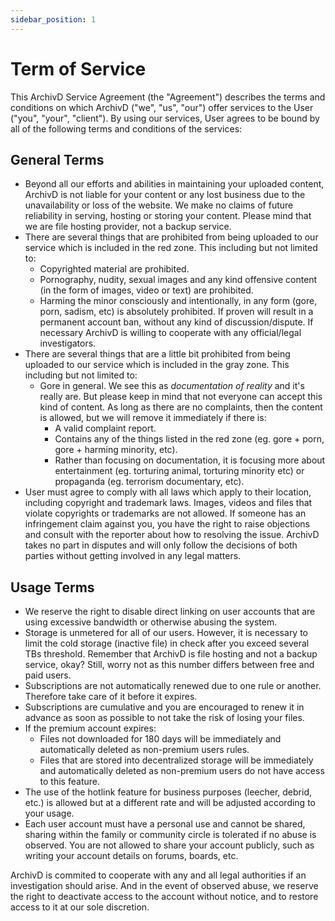 ```yaml
---
sidebar_position: 1
---
```


# Term of Service

This ArchivD Service Agreement (the "Agreement") describes the terms and conditions on which ArchivD ("we", "us", "our") offer services to the User ("you", "your", "client"). By using our services, User agrees to be bound by all of the following terms and conditions of the services:

## General Terms

- Beyond all our efforts and abilities in maintaining your uploaded content, ArchivD is not liable for your content or any lost business due to the unavailability or loss of the website. We make no claims of future reliability in serving, hosting or storing your content. Please mind that we are file hosting provider, not a backup service.
- There are several things that are prohibited from being uploaded to our service which is included in the red zone. This including but not limited to:
    - Copyrighted material are prohibited.
    - Pornography, nudity, sexual images and any kind offensive content (in the form of images, video or text) are prohibited.
    - Harming the minor consciously and intentionally, in any form (gore, porn, sadism, etc) is absolutely prohibited. If proven will result in a permanent account ban, without any kind of discussion/dispute. If necessary ArchivD is willing to cooperate with any official/legal investigators.
- There are several things that are a little bit prohibited from being uploaded to our service which is included in the gray zone. This including but not limited to:
    - Gore in general. We see this as *documentation of reality* and it's really are. But please keep in mind that not everyone can accept this kind of content. As long as there are no complaints, then the content is allowed, but we will remove it immediately if there is:
        - A valid complaint report.
        - Contains any of the things listed in the red zone (eg. gore + porn, gore + harming minority, etc).
        - Rather than focusing on documentation, it is focusing more about entertainment (eg. torturing animal, torturing minority etc) or propaganda (eg. terrorism documentary, etc).
- User must agree to comply with all laws which apply to their location, including copyright and trademark laws. Images, videos and files that violate copyrights or trademarks are not allowed. If someone has an infringement claim against you, you have the right to raise objections and consult with the reporter about how to resolving the issue. ArchivD takes no part in disputes and will only follow the decisions of both parties without getting involved in any legal matters.

## Usage Terms

- We reserve the right to disable direct linking on user accounts that are using excessive bandwidth or otherwise abusing the system.
- Storage is unmetered for all of our users. However, it is necessary to limit the cold storage (inactive file) in check after you exceed several TBs threshold. Remember that ArchivD is file hosting and not a backup service, okay? Still, worry not as this number differs between free and paid users.
- Subscriptions are not automatically renewed due to one rule or another. Therefore take care of it before it expires.
- Subscriptions are cumulative and you are encouraged to renew it in advance as soon as possible to not take the risk of losing your files.
- If the premium account expires:
    - Files not downloaded for 180 days will be immediately and automatically deleted as non-premium users rules.
    - Files that are stored into decentralized storage will be immediately and automatically deleted as non-premium users do not have access to this feature.
- The use of the hotlink feature for business purposes (leecher, debrid, etc.) is allowed but at a different rate and will be adjusted according to your usage.
- Each user account must have a personal use and cannot be shared, sharing within the family or community circle is tolerated if no abuse is observed. You are not allowed to share your account publicly, such as writing your account details on forums, boards, etc.

ArchivD is commited to cooperate with any and all legal authorities if an investigation should arise. And in the event of observed abuse, we reserve the right to deactivate access to the account without notice, and to restore access to it at our sole discretion.